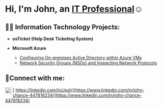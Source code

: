 <h1>Hi, I'm John, an <a href="https://www.linkedin.com/in/john-chance-447816234/">IT Professional</a>☺</h1>

<h2>👨‍💻 Information Technology Projects:</h2>

- <b>osTicket (Help Desk Ticketing System)</b>

- <b>Microsoft Azure</b>
  - [Configuring On-premises Active Directory within Azure VMs](https://github.com/JohnChance64/activedirectory/tree/main)
  - [Network Security Groups (NSGs) and Inspecting Network Protocols](https://github.com/joshmadakorcc/azure-network-protocols)

<h2>🤳Connect with me:</h2>

[<img align="left" alt="Josh | LinkedIn" width="22px" src="https://cdn.jsdelivr.net/npm/simple-icons@v3/icons/linkedin.svg" />
https://linkedin.com/in/Josh](https://www.linkedin.com/in/john-chance-447816234/)https://www.linkedin.com/in/john-chance-447816234/
